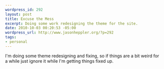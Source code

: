 ```yaml
--- 
wordpress_id: 292
layout: post
title: Excuse the Mess
excerpt: Doing some work redesigning the theme for the site.
date: 2010-10-03 00:20:53 -05:00
wordpress_url: http://www.jasonheppler.org/?p=292
tags:
- personal
---
```

I'm doing some theme redesigning and fixing, so if things are a bit weird for a while just ignore it while I'm getting things fixed up.
